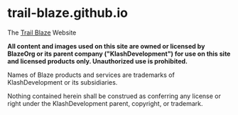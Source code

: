 # trail-blaze.github.io
The [Trail Blaze](https://trail-blaze.github.io) Website

**All content and images used on this site are owned or licensed by BlazeOrg or its parent company ("KlashDevelopment") for use on this site and licensed products only. Unauthorized use is prohibited.**

Names of Blaze products and services are trademarks of KlashDevelopment or its subsidiaries.

Nothing contained herein shall be construed as conferring any license or right under the KlashDevelopment parent, copyright, or trademark.

<!--<a rel="license" href="http://creativecommons.org/licenses/by-sa/4.0/"><img alt="Creative Commons License" style="border-width:0" src="https://i.creativecommons.org/l/by-sa/4.0/88x31.png" /></a><br />All images displayed on this website are licensed under a <a rel="license" href="http://creativecommons.org/licenses/by-sa/4.0/">Creative Commons Attribution-ShareAlike 4.0 International License</a>.-->

<!-- 
88x31
80x15
--->
